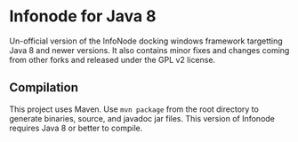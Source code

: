 # Infonode for Java 8
Un-official version of the InfoNode docking windows framework targetting Java 8 and newer versions. It also contains minor fixes and 
changes coming from other forks and released under the GPL v2 license.

## Compilation
This project uses Maven. Use `mvn package` from the root directory to generate binaries, source, and javadoc jar files. This version
of Infonode requires Java 8 or better to compile.

